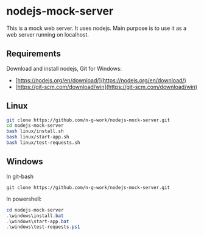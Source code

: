 # nodejs-mock-server

This is a mock web server. It uses nodejs. Main purpose is to use it as a web server running on localhost.

## Requirements

Download and install nodejs, Git for Windows:

* [https://nodejs.org/en/download/](https://nodejs.org/en/download/)
* [https://git-scm.com/download/win](https://git-scm.com/download/win)

## Linux

```bash
git clone https://github.com/n-g-work/nodejs-mock-server.git
cd nodejs-mock-server
bash linux/install.sh
bash linux/start-app.sh
bash linux/test-requests.sh
```

## Windows

In git-bash

```git-bash
git clone https://github.com/n-g-work/nodejs-mock-server.git
```

In powershell:

```powershell
cd nodejs-mock-server
.\windows\install.bat
.\windows\start-app.bat
.\windows\test-requests.ps1
```
